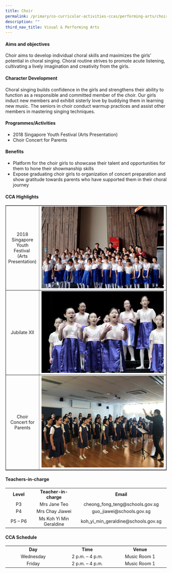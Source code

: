 ```yaml
---
title: Choir
permalink: /primary/co-curricular-activities-ccas/performing-arts/choir/
description: ""
third_nav_title: Visual & Performing Arts
---
```


<h4><strong>Aims and objectives</strong></h4>
<p>Choir aims to develop individual choral skills and maximizes the girls&rsquo; potential in choral singing. Choral routine strives to promote acute listening, cultivating a lively imagination and creativity from the girls.</p>
<h4><strong>Character Development</strong></h4>
<p>Choral singing builds confidence in the girls and strengthens their ability to function as a responsible and committed member of the choir. Our girls induct new members and exhibit sisterly love by buddying them in learning new music. The seniors in choir conduct warmup practices and assist other members in mastering singing techniques.</p>
<h4><strong>Programmes/Activities</strong></h4>
<ul>
<li>2018 Singapore Youth Festival (Arts Presentation)</li>
<li>Choir Concert for Parents</li>
</ul>
<h4><strong>Benefits</strong></h4>
<ul>
<li>Platform for the choir girls to showcase their talent and opportunities for them to hone their showmanship skills</li>
<li>Expose graduating choir girls to organization of concert preparation and show gratitude towards parents who have supported them in their choral journey</li>
</ul>
<h4><strong>CCA Highlights</strong></h4>
<table style="border-collapse: collapse; width: 100%;" border="1">
<tbody>
<tr>
<td style="width: 18%; text-align: center;">2018 Singapore Youth Festival&nbsp;<br />(Arts Presentation)</td>
<td style="width: 82%;"><img src="/images/cho1.jpg"></td>
</tr>
<tr>
<td style="width: 18%; text-align: center;">Jubilate XII</td>
<td style="width: 82%;"><img src="/images/cho2.jpg"></td>
</tr>
<tr>
<td style="width: 18%; text-align: center;">Choir Concert for Parents</td>
<td style="width: 82%;"><img src="/images/cho3.jpg"></td>
</tr>
</tbody>
</table>
<h4><strong>Teachers-in-charge</strong></h4>
<table>
<tbody>
<tr>
<td style="text-align: center;" width="113"><strong>Level</strong></td>
<td style="text-align: center;" width="198"><strong>Teacher-in-charge</strong></td>
<td style="text-align: center;" width="293"><strong>Email</strong></td>
</tr>
<tr>
<td style="text-align: center;" width="113">P3</td>
<td style="text-align: center;" width="198">Mrs Jane Teo</td>
<td style="text-align: center;" width="293">cheong_fong_teng@schools.gov.sg</td>
</tr>
<tr>
<td style="text-align: center;" width="113">P4</td>
<td style="text-align: center;" width="198">Mrs Chay Jiawei</td>
<td style="text-align: center;" width="293">guo_jiawei@schools.gov.sg</td>
</tr>
<tr>
<td style="text-align: center;" width="113">P5 &ndash; P6</td>
<td style="text-align: center;" width="198">Ms Koh Yi Min Geraldine</td>
<td style="text-align: center;" width="293">koh_yi_min_geraldine@schools.gov.sg</td>
</tr>
</tbody>
</table>
<h4><strong>CCA Schedule</strong></h4>
<table>
<tbody>
<tr>
<td style="text-align: center;" width="184"><strong>Day</strong></td>
<td style="text-align: center;" width="184"><strong>Time</strong></td>
<td style="text-align: center;" width="184"><strong>Venue</strong></td>
</tr>
<tr>
<td style="text-align: center;" width="184">Wednesday</td>
<td style="text-align: center;" width="184">2 p.m. &ndash; 4 p.m.</td>
<td style="text-align: center;" width="184">Music Room 1</td>
</tr>
<tr>
<td style="text-align: center;" width="184">Friday</td>
<td style="text-align: center;" width="184">2 p.m. &ndash; 4 p.m.</td>
<td style="text-align: center;" width="184">Music Room 1</td>
</tr>
</tbody>
</table>